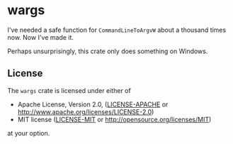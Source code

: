 # wargs

I've needed a safe function for `CommandLineToArgvW` about a thousand times now. Now I've made it.

Perhaps unsurprisingly, this crate only does something on Windows.

## License

The `wargs` crate is licensed under either of

 * Apache License, Version 2.0, ([LICENSE-APACHE](LICENSE-APACHE) or http://www.apache.org/licenses/LICENSE-2.0)
 * MIT license ([LICENSE-MIT](LICENSE-MIT) or http://opensource.org/licenses/MIT)

at your option.

